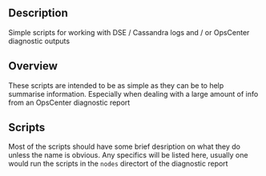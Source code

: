 ## Description
Simple scripts for working with DSE / Cassandra logs and / or OpsCenter diagnostic outputs

## Overview

These scripts are intended to be as simple as they can be to help summarise information. Especially when dealing with a large amount of info from an OpsCenter diagnostic report

## Scripts

Most of the scripts should have some brief desription on what they do unless the name is obvious. Any specifics will be listed here, usually one would run the scripts in the `nodes` directort of the diagnostic report
